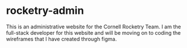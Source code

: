 # rocketry-admin
This is an administrative website for the Cornell Rocketry Team.
I am the full-stack developer for this website and will be moving on to coding the wireframes that I have created through figma.

